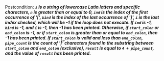 Postcondition: ***`s` is a string of lowercase Latin letters and specific characters, `n` is greater than or equal to 0, `ind` is the index of the first occurrence of '[', `bind` is the index of the last occurrence of ']', `i` is the last index checked, which will be -1 if the loop does not execute. If `ind` is -1, `bind` is -1, and `i` is -1, then -1 has been printed. Otherwise, if `start_colon` or `end_colon` is -1, or if `start_colon` is greater than or equal to `end_colon`, then -1 has been printed. If `start_colon` is valid and less than `end_colon`, `pipe_count` is the count of '|' characters found in the substring between `start_colon` and `end_colon` (exclusive), `result` is equal to `4 + pipe_count`, and the value of `result` has been printed.***